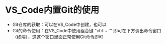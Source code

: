 # VS_Code内置Git的使用
- Git仓库的获取：可以在VS_Code中创建，也可以
- Git的命令使用：在VS_Code中使用组合键 "ctrl + `" 即可在下方调出命令窗口（终端），这这个窗口里面正常使用Git命令即可
